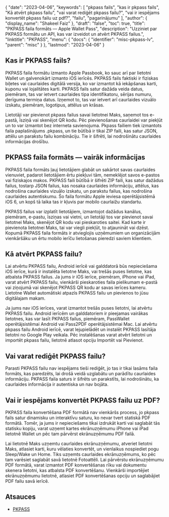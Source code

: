 {
  "date": "2023-04-06",
  "keywords": [
"pkpass fails",
"kas ir pkpass fails",
"Kā atvērt pkpass failu",
"vai varat rediģēt pkpass failu?",
"vai ir iespējams konvertēt pkpass failu uz pdf?",
"failu",
"pagarinājumu"
],
  "author": {
    "display_name": "Shakeel Faiz"
},
  "draft": "false",
  "toc": true,
  "title": "PKPASS faila formāts — Apple Wallet Pass",
  "description": "Uzziniet par PKPASS formātu un API, kas var izveidot un atvērt PKPASS failus.",
  "linktitle": "PKPASS",
  "menu": {
    "docs": {
      "identifier": "misc-pkpass-lv",
      "parent": "misc"
}
},
  "lastmod": "2023-04-06"
}

## Kas ir PKPASS fails?

PKPASS faila formātu izmanto Apple Passbook, ko sauc arī par lietotni Wallet un galvenokārt izmanto iOS ierīcēs. PKPASS fails faktiski ir fiziskas biļetes vai caurlaides digitālā versija, ko var izmantot kā iekāpšanas karti, kuponu vai lojalitātes karti. PKPASS fails satur dažāda veida datus, piemēram, tas var ietvert caurlaides tipa identifikatoru, sērijas numuru, derīguma termiņa datus. Izņemot to, tas var ietvert arī caurlaides vizuālo izskatu, piemēram, logotipus, attēlus un krāsas.

Lietotāji var pievienot pkpass failus savai lietotnei Maks, saņemot tos e-pastā, īsziņā vai skenējot QR kodu. Pēc pievienošanas caurlaidei var piekļūt un to var izmantot bez interneta savienojuma. Pkpass failiem tiek izmantots faila paplašinājums .pkpass, un tie būtībā ir tikai ZIP faili, kas satur JSON, attēlu un parakstu failu kombināciju. Tie ir šifrēti, lai nodrošinātu caurlaides informācijas drošību.

## PKPASS faila formāts — vairāk informācijas

PKPASS faila formāts ļauj lietotājiem glabāt un sakārtot savas caurlaides vienuviet, padarot lietotājiem ērtu piekļuvi tām, nemeklējot savos e-pastos vai fiziskajos makos. PKPASS faili būtībā ir šifrēti ZIP faili, kas satur dažādus failus, tostarp JSON failus, kas nosaka caurlaides informāciju, attēlus, kas nodrošina caurlaides vizuālo izskatu, un parakstu failus, kas nodrošina caurlaides autentiskumu. Šo faila formātu Apple ieviesa operētājsistēmā iOS 6, un kopš tā laika tas ir kļuvis par mobilo caurlaižu standartu.

PKPASS failus var izplatīt lietotājiem, izmantojot dažādus kanālus, piemēram, e-pastu, īsziņas vai vietni, un lietotāji tos var pievienot savai lietotnei Maks, skenējot QR kodu vai pieskaroties saitei. Kad karte ir pievienota lietotnei Maks, tai var viegli piekļūt, to atjaunināt vai dzēst. Kopumā PKPASS faila formāts ir atvieglojis uzņēmumiem un organizācijām vienkāršāku un ērtu mobilo ierīču lietošanas pieredzi saviem klientiem.

## Kā atvērt PKPASS failu?

Lai atvērtu PKPASS failu, Android ierīcē vai galddatorā būs nepieciešama iOS ierīce, kurā ir instalēta lietotne Maks, vai trešās puses lietotne, kas atbalsta PKPASS failus. Ja jums ir iOS ierīce, piemēram, iPhone vai iPad, varat atvērt PKPASS failu, vienkārši pieskaroties faila pielikumam e-pastā vai ziņojumā vai skenējot PKPASS QR kodu ar savas ierīces kameru. Lietotne Wallet automātiski atpazīs PKPASS failu un pievienos to jūsu digitālajam makam.

Ja jums nav iOS ierīces, varat izmantot trešās puses lietotni, lai atvērtu PKPASS failu. Android ierīcēm un galddatoriem ir pieejamas vairākas lietotnes, kas var lasīt PKPASS failus, piemēram, PassWallet operētājsistēmai Android vai Pass2PDF operētājsistēmai Mac. Lai atvērtu pkpass failu Android ierīcē, varat lejupielādēt un instalēt PKPASS lasītāja lietotni no Google Play veikala. Pēc instalēšanas varat atvērt lietotni un importēt pkpass failu, lietotnē atlasot opciju Importēt vai Pievienot.

## Vai varat rediģēt PKPASS failu?

Parasti PKPASS failu nav iespējams tieši rediģēt, jo tas ir tikai lasāms faila formāts, kas paredzēts, lai drošā veidā uzglabātu un parādītu caurlaides informāciju. PKPASS faila saturs ir šifrēts un parakstīts, lai nodrošinātu, ka caurlaides informācija ir autentiska un nav bojāta.

## Vai ir iespējams konvertēt PKPASS failu uz PDF?

PKPASS faila konvertēšana PDF formātā nav vienkāršs process, jo pkpass fails satur dinamisku un interaktīvu saturu, ko nevar tvert statiskā PDF formātā. Tomēr, ja jums ir nepieciešams tikai izdrukāt karti vai saglabāt tās statisku kopiju, varat uzņemt kartes ekrānuzņēmumu iPhone vai iPad lietotnē Wallet un pēc tam pārvērst ekrānuzņēmumu PDF failā.

Lai lietotnē Maks uzņemtu caurlaides ekrānuzņēmumu, atveriet lietotni Maks, atlasiet karti, kuru vēlaties konvertēt, un vienlaikus nospiediet pogu Sleep/Wake un Home. Tiks uzņemts caurlaides ekrānuzņēmums, ko pēc tam varēsiet saglabāt savā lietotnē Fotoattēli. Lai pārvērstu ekrānuzņēmumu PDF formātā, varat izmantot PDF konvertēšanas rīku vai dokumentu skenera lietotni, kas atbalsta PDF konvertēšanu. Vienkārši importējiet ekrānuzņēmumu lietotnē, atlasiet PDF konvertēšanas opciju un saglabājiet PDF failu savā ierīcē.

## Atsauces
* [PKPASS](https://en.wikipedia.org/wiki/PKPASS)


